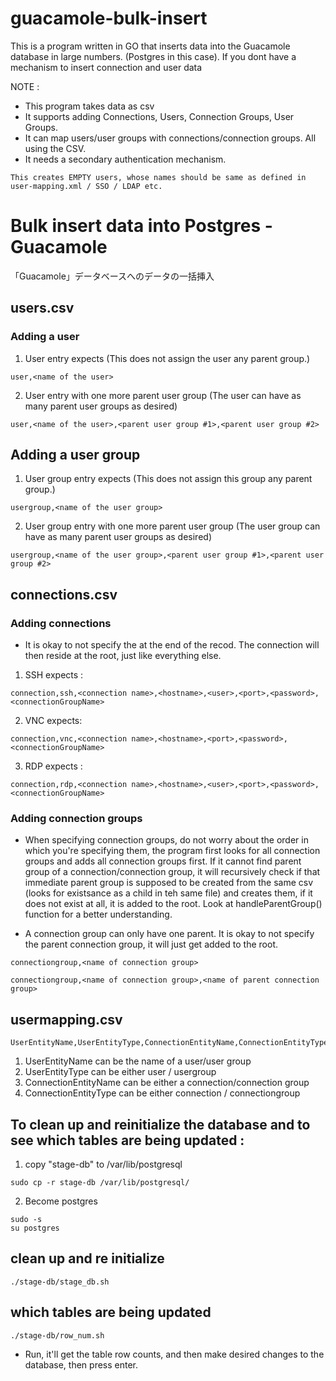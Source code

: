 # guacamole-bulk-insert

This is a program written in GO that inserts data into the Guacamole database in large numbers. (Postgres in this case). If you dont have a mechanism to insert connection and user data 

NOTE :
- This program takes data as csv
- It supports adding Connections, Users, Connection Groups, User Groups.
- It can map users/user groups with connections/connection groups. All using the CSV.
- It needs a secondary authentication mechanism.

`This creates EMPTY users, whose names should be same as defined in user-mapping.xml / SSO / LDAP etc.`


# Bulk insert data into Postgres - Guacamole

「Guacamole」データベースへのデータの一括挿入

## users.csv
### Adding a user

1. User entry expects (This does not assign the user any parent group.)
```
user,<name of the user>
```
2. User entry with one more parent user group (The user can have as many parent user groups as desired)
```
user,<name of the user>,<parent user group #1>,<parent user group #2>
```
## Adding a user group

1. User group entry expects (This does not assign this group any parent group.)

```
usergroup,<name of the user group>
```

2. User group entry with one more parent user group (The user group can have as many parent user groups as desired)

```
usergroup,<name of the user group>,<parent user group #1>,<parent user group #2>
```

## connections.csv


### Adding connections

- It is okay to not specify the <ConnectionGroupName> at the end of the recod. The connection will then reside at the root, just like everything else.

1. SSH expects : 
```
connection,ssh,<connection name>,<hostname>,<user>,<port>,<password>,<connectionGroupName>
```
2. VNC expects: 
```
connection,vnc,<connection name>,<hostname>,<port>,<password>,<connectionGroupName>
```
3. RDP expects : 
```
connection,rdp,<connection name>,<hostname>,<user>,<port>,<password>,<connectionGroupName>
```
### Adding connection groups

- When specifying connection groups, do not worry about the order in which you're specifying them, the program first looks for all connection groups and adds all connection groups first. If it cannot find parent group of a connection/connection group, it will recursively check if that immediate parent group is supposed to be created from the same csv (looks for existsance as a child in teh same file) and creates them, if it does not exist at all, it is added to the root. Look at handleParentGroup() function for a better understanding.

- A connection group can only have one parent. It is okay to not specify the parent connection group, it will just get added to the root.

```
connectiongroup,<name of connection group>
```
```
connectiongroup,<name of connection group>,<name of parent connection group>
```

## usermapping.csv

```
UserEntityName,UserEntityType,ConnectionEntityName,ConnectionEntityType
```

1. UserEntityName can be the name of a user/user group
2. UserEntityType can be either user / usergroup
3. ConnectionEntityName can be either a connection/connection group
4. ConnectionEntityType can be either connection / connectiongroup

## To clean up and reinitialize the database and to see which tables are being updated :

1. copy "stage-db" to /var/lib/postgresql

```
sudo cp -r stage-db /var/lib/postgresql/
```

2. Become postgres

```
sudo -s
su postgres
```

## clean up and re initialize

```
./stage-db/stage_db.sh
```

## which tables are being updated

```
./stage-db/row_num.sh
```

- Run, it'll get the table row counts, and then make desired changes to the database, then press enter.
